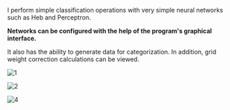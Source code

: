 I perform simple classification operations with very simple neural networks such as Heb and Perceptron.

<b>Networks can be configured with the help of the program's graphical interface. </b>

It also has the ability to generate data for categorization.
In addition, grid weight correction calculations can be viewed.


![1](https://user-images.githubusercontent.com/76064876/134821190-e68a9d52-b89e-4137-af45-0cb2e5300eb0.PNG)

![2](https://user-images.githubusercontent.com/76064876/134821195-eab9a624-a478-4b87-b2f5-19a638fbcfdc.PNG)

![4](https://user-images.githubusercontent.com/76064876/134821204-528a2c04-308e-425e-9d3a-ae82d368febf.PNG)
